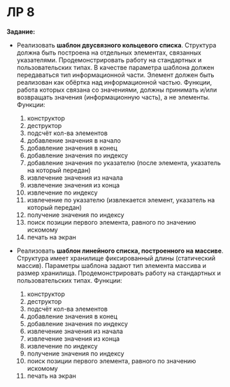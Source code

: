 # ЛР 8

**Задание:**

* Реализовать **шаблон двусвязного кольцевого списка**. Структура должна быть построена на отдельных элементах, связанных указателями. Продемонстрировать работу на стандартных и пользовательских типах.
В качестве параметра шаблона должен передаваться тип информационной части. Элемент должен быть реализован как обёртка над информационной частью. Функции, работа которых связана со значениями, должны принимать и/или возвращать значения (информационную часть), а не элементы. Функции:
    1. конструктор
    2. деструктор
    3. подсчёт кол-ва элементов
    4. добавление значения в начало
    5. добавление значения в конец
    6. добавление значения по индексу
    7. добавление значения по указателю (после элемента, указатель на который передан)
    8. извлечение значения из начала
    9. извлечение значения из конца
    10. извлечение по индексу
    11. извлечение по указателю (извлекается элемент, указатель на который передан)
    12. получение значения по индексу
    13. поиск позиции первого элемента, равного по значению искомому
    14. печать на экран

* Реализовать **шаблон линейного списка, построенного на массиве**. Структура имеет
хранилище фиксированный длины (статический массив). Параметры шаблона задают
тип элемента массива и размер хранилища. Продемонстрировать работу на
стандартных и пользовательских типах.
Функции:
    1. конструктор
    2. деструктор
    3. подсчёт кол-ва элементов
    4. добавление значения в конец
    5. добавление значения по индексу
    6. извлечение значения из начала
    7. извлечение значения из конца
    8. извлечение по индексу
    9. получение значения по индексу
    10. поиск позиции первого элемента, равного по значению искомому
    11. печать на экран

